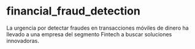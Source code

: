 # financial_fraud_detection
La urgencia por detectar fraudes en transacciones móviles de dinero ha llevado a una empresa del segmento Fintech a buscar soluciones innovadoras.
